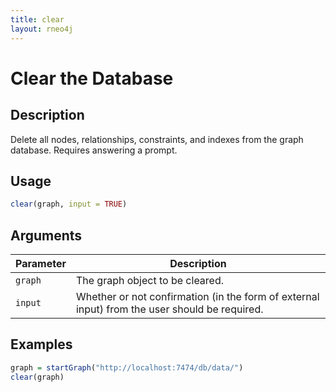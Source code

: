 ```yaml
---
title: clear
layout: rneo4j
---
```


# Clear the Database

## Description

Delete all nodes, relationships, constraints, and indexes from the graph database. Requires answering a prompt.

## Usage

```r
clear(graph, input = TRUE)
```

## Arguments

| Parameter | Description | 
| --------- | ----------- |
| `graph`   | The graph object to be cleared. |
| `input`   | Whether or not confirmation (in the form of external input) from the user should be required. |

## Examples

```r
graph = startGraph("http://localhost:7474/db/data/")
clear(graph)
```